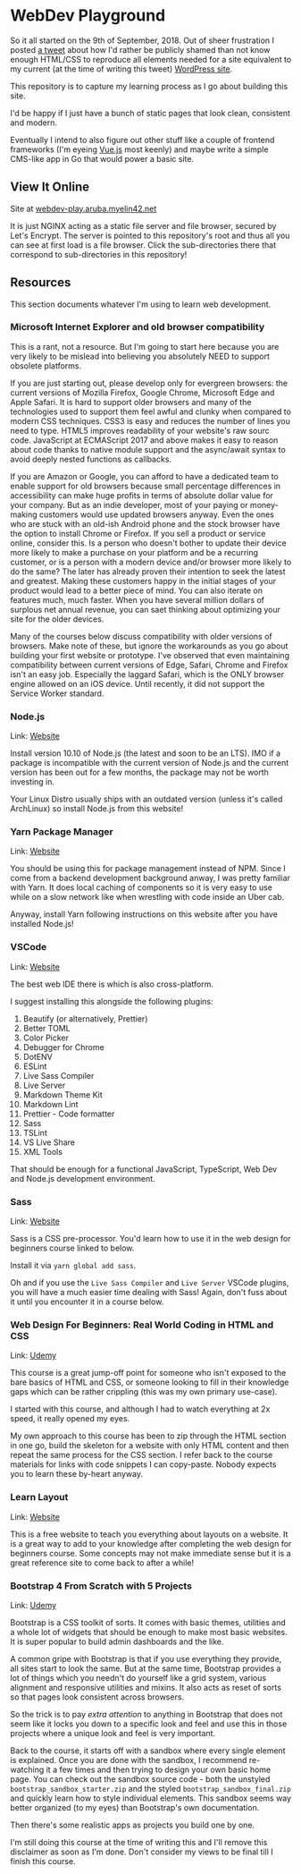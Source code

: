 # WebDev Playground

So it all started on the 9th of September, 2018. Out of sheer frustration I
posted [a tweet](https://twitter.com/wingedrhino/status/1038856651711959042)
about how I'd rather be publicly shamed than not know enough HTML/CSS to
reproduce all elements needed for a site equivalent to my current (at the time
of writing this tweet) [WordPress site](https://wingedrhino.com).

This repository is to capture my learning process as I go about building this
site.

I'd be happy if I just have a bunch of static pages that look clean, consistent
and modern.

Eventually I intend to also figure out other stuff like a couple of frontend
frameworks (I'm eyeing [Vue.js](https://vuejs.org) most keenly) and maybe write
a simple CMS-like app in Go that would power a basic site.

## View It Online

Site at [webdev-play.aruba.myelin42.net](https://webdev-play.aruba.myelin42.net/)

It is just NGINX acting as a static file server and file browser, secured by
Let's Encrypt. The server is pointed to this repository's root and thus all you
can see at first load is a file browser. Click the sub-directories there that
correspond to sub-directories in this repository!

## Resources

This section documents whatever I'm using to learn web development.

### Microsoft Internet Explorer and old browser compatibility

This is a rant, not a resource. But I'm going to start here because you are very
likely to be mislead into believing you absolutely NEED to support obsolete
platforms.

If you are just starting out, please develop only for evergreen browsers: the
current versions of Mozilla Firefox, Google Chrome, Microsoft Edge and Apple
Safari. It is hard to support older browsers and many of the technologies used
to support them feel awful and clunky when compared to modern CSS techniques.
CSS3 is easy and reduces the number of lines you need to type. HTML5 improves
readability of your website's raw sourc code. JavaScript at ECMAScript 2017 and
above makes it easy to reason about code thanks to native module support and the
async/await syntax to avoid deeply nested functions as callbacks.

If you are Amazon or Google, you can afford to have a dedicated team to enable
support for old browsers because small percentage differences in accessibility
can make huge profits in terms of absolute dollar value for your company. But as
an indie developer, most of your paying or money-making customers would use
updated browsers anyway. Even the ones who are stuck with an old-ish Android
phone and the stock browser have the option to install Chrome or Firefox. If you
sell a product or service online, consider this. Is a person who doesn't bother
to update their device more likely to make a purchase on your platform and be a
recurring customer, or is a person with a modern device and/or browser more
likely to do the same? The later has already proven their intention to seek the
latest and greatest. Making these customers happy in the initial stages of your
product would lead to a better piece of mind. You can also iterate on features
much, much faster. When you have several million dollars of surplous net annual
revenue, you can saet thinking about optimizing your site for the older devices.

Many of the courses below discuss compatibility with older versions of browsers.
Make note of these, but ignore the workarounds as you go about building your
first website or prototype. I've observed that even maintaining compatibility
between current versions of Edge, Safari, Chrome and Firefox isn't an easy job.
Especially the laggard Safari, which is the ONLY browser engine allowed on an
iOS device. Until recently, it did not support the Service Worker standard.

### Node.js

Link: [Website](https://nodejs.org)

Install version 10.10 of Node.js (the latest and soon to be an LTS). IMO if a
package is incompatible with the current version of Node.js and the current
version has been out for a few months, the package may not be worth investing
in.

Your Linux Distro usually ships with an outdated version (unless it's called
ArchLinux) so install Node.js from this website!

### Yarn Package Manager

Link: [Website](https://yarnpkg.com/)

You should be using this for package management instead of NPM. Since I come
from a backend development background anway, I was pretty familiar with Yarn. It
does local caching of components so it is very easy to use while on a slow
network like when wrestling with code inside an Uber cab.

Anyway, install Yarn following instructions on this website after you have
installed Node.js!

### VSCode

Link: [Website](https://code.visualstudio.com/)

The best web IDE there is which is also cross-platform.

I suggest installing this alongside the following plugins:

1. Beautify (or alternatively, Prettier)
2. Better TOML
3. Color Picker
4. Debugger for Chrome
5. DotENV
6. ESLint
7. Live Sass Compiler
8. Live Server
9. Markdown Theme Kit
10. Markdown Lint
11. Prettier - Code formatter
12. Sass
13. TSLint
14. VS Live Share
15. XML Tools

That should be enough for a functional JavaScript, TypeScript, Web Dev and
Node.js development environment.

### Sass

Link: [Website](https://sass-lang.com/)

Sass is a CSS pre-processor. You'd learn how to use it in the web design for
beginners course linked to below.

Install it via `yarn global add sass`.

Oh and if you use the `Live Sass Compiler` and `Live Server` VSCode plugins, you
will have a much easier time dealing with Sass! Again, don't fuss about it until
you encounter it in a course below.

### Web Design For Beginners: Real World Coding in HTML and CSS

Link: [Udemy](https://www.udemy.com/web-design-for-beginners-real-world-coding-in-html-css/)

This course is a great jump-off point for someone who isn't exposed to the bare
basics of HTML and CSS, or someone looking to fill in their knowledge gaps which
can be rather crippling (this was my own primary use-case).

I started with this course, and although I had to watch everything at 2x speed,
it really opened my eyes.

My own approach to this course has been to zip through the HTML section in one
go, build the skeleton for a website with only HTML content and then repeat the
same process for the CSS section. I refer back to the course materials for links
with code snippets I can copy-paste. Nobody expects you to learn these by-heart
anyway.

### Learn Layout

Link: [Website](http://learnlayout.com/)

This is a free website to teach you everything about layouts on a website. It is
a great way to add to your knowledge after completing the web design for
beginners course. Some concepts may not make immediate sense but it is a great
reference site to come back to after a while!

### Bootstrap 4 From Scratch with 5 Projects

Link: [Udemy](https://www.udemy.com/bootstrap-4-from-scratch-with-5-projects/)

Bootstrap is a CSS toolkit of sorts. It comes with basic themes, utilities and a
whole lot of widgets that should be enough to make most basic websites. It is
super popular to build admin dashboards and the like.

A common gripe with Bootstrap is that if you use everything they provide, all
sites start to look the same. But at the same time, Bootstrap provides a lot of
things which you needn't do yourself like a grid system, various alignment and
responsive utilities and mixins. It also acts as reset of sorts so that pages
look consistent across browsers.

So the trick is to pay _extra attention_ to anything in Bootstrap that does not
seem like it locks you down to a specific look and feel and use this in those
projects where a unique look and feel is very important.

Back to the course, it starts off with a sandbox where every single element is
explained. Once you are done with the sandbox, I recommend re-watching it a few
times and then trying to design your own basic home page. You can check out the
sandbox source code - both the unstyled `bootstrap_sandbox_starter.zip` and the
styled `bootstrap_sandbox_final.zip` and quickly learn how to style individual
elements. This sandbox seems way better organized (to my eyes) than Bootstrap's
own documentation.

Then there's some realistic apps as projects you build one by one.

I'm still doing this course at the time of writing this and I'll remove this
disclaimer as soon as I'm done. Don't consider my views to be final till I
finish this course.
